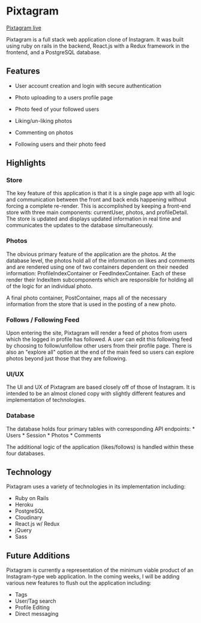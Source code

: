 # Pixtagram

[Pixtagram live](kevinmoore.herokuapp.com)

Pixtagram is a full stack web application clone of Instagram. It was built
using ruby on rails in the backend, React.js with a Redux framework in the frontend,
and a PostgreSQL database.

## Features

* User account creation and login with secure authentication

* Photo uploading to a users profile page
* Photo feed of your followed users
* Liking/un-liking photos
* Commenting on photos
* Following users and their photo feed

## Highlights

### Store
  The key feature of this application is that it is a single page app
  with all logic and communication between the front and back ends
  happening without forcing a complete re-render. This is accomplished
  by keeping a front-end store with three main components: currentUser,
  photos, and profileDetail. The store is updated and displays updated
  information in real time and communicates the updates to the database
  simultaneously.

### Photos
  The obvious primary feature of the application are the photos. At the database level, the photos hold all of the information on likes and comments and are rendered using one of two containers dependent on their needed information: ProfileIndexContainer or FeedIndexContainer. Each of these render their IndexItem subcomponents which are responsible for holding all of the logic for an individual photo.

  A final photo container, PostContainer, maps all of the necessary information from the store that is used in the posting of a new photo.

### Follows / Following Feed
  Upon entering the site, Pixtagram will render a feed of photos from
  users which the logged in profile has followed. A user can edit this
  following feed by choosing to follow/unfollow other users from their
  profile page. There is also an "explore all" option at the end of the
  main feed so users can explore photos beyond just those that they are
  following.

### UI/UX
  The UI and UX of Pixtagram are based closely off of those of Instagram.
  It is intended to be an almost cloned copy with slightly different features
  and implementation of technologies.

### Database
  The database holds four primary tables with corresponding API endpoints:
    * Users
    * Session
    * Photos
    * Comments

  The additional logic of the application (likes/follows) is handled within these four databases.


## Technology

Pixtagram uses a variety of technologies in its implementation including:
  * Ruby on Rails
  * Heroku
  * PostgreSQL
  * Cloudinary
  * React.js w/ Redux
  * jQuery
  * Sass

## Future Additions

Pixtagram is currently a representation of the minimum viable product of
an Instagram-type web application. In the coming weeks, I will be adding
various new features to flush out the application including:

* Tags
* User/Tag search
* Profile Editing
* Direct messaging
